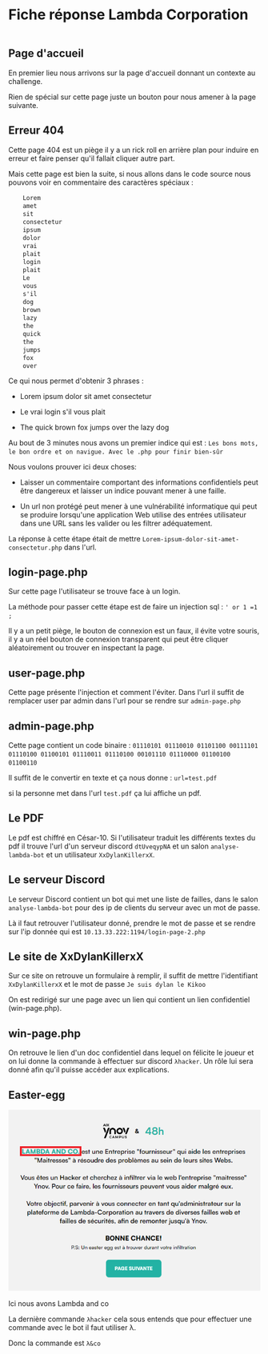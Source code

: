 # Fiche réponse Lambda Corporation

```

```

 

## Page d'accueil

En premier lieu nous arrivons sur la page d'accueil donnant un contexte au challenge.

Rien de spécial sur cette page juste un bouton pour nous amener à la page suivante.

## Erreur 404

Cette page 404 est un piège il y a un rick roll en arrière plan pour induire en erreur et faire penser qu'il fallait cliquer autre part.

Mais cette page est bien la suite, si nous allons dans le code source nous pouvons voir en commentaire des caractères spéciaux :

```
    Lorem
    amet
    sit
    consectetur
    ipsum
    dolor
    vrai
    plait
    login
    plait
    Le
    vous
    s'il
    dog
    brown
    lazy
    the
    quick
    the
    jumps
    fox
    over
```

Ce qui nous permet d'obtenir 3 phrases :

* Lorem ipsum dolor sit amet consectetur

* Le vrai login s'il vous plait

* The quick brown fox jumps over the lazy dog

Au bout de 3 minutes nous avons un premier indice qui est : `Les bons mots, le bon ordre et on navigue. Avec le .php pour finir bien-sûr`

Nous voulons prouver ici deux choses: 

* Laisser un commentaire comportant des informations confidentiels peut être dangereux et laisser un indice pouvant mener à une faille.

* Un url non protégé peut mener à une vulnérabilité informatique qui peut se produire lorsqu'une application Web utilise des entrées utilisateur dans une URL sans les valider ou les filtrer adéquatement.

La réponse à cette étape était de mettre `Lorem-ipsum-dolor-sit-amet-consectetur.php` dans l'url.

## login-page.php

Sur cette page l'utilisateur se trouve face à un login.

La méthode pour passer cette étape est de faire un injection sql : `' or 1 =1 ;`

Il y a un petit piège, le bouton de connexion est un faux, il évite votre souris, il y a un réel bouton de connexion transparent qui peut être cliquer aléatoirement ou trouver en inspectant la page.

## user-page.php

Cette page présente l'injection et comment l'éviter.
Dans l'url il suffit de remplacer user par admin dans l'url pour se rendre sur `admin-page.php`

## admin-page.php

Cette page contient un code binaire : `01110101 01110010 01101100 00111101 01110100 01100101 01110011 01110100 00101110 01110000 01100100 01100110`

Il suffit de le convertir en texte et ça nous donne : `url=test.pdf`

si la personne met dans l'url `test.pdf` ça lui affiche un pdf.

## Le PDF

Le pdf est chiffré en César-10. Si l'utilisateur traduit les différents textes du pdf il trouve l'url d'un serveur discord `dtUveqypNA` et un salon `analyse-lambda-bot` et un utilisateur `XxDylanKillerxX`.

## Le serveur Discord

Le serveur Discord contient un bot qui met une liste de failles, dans le salon `analyse-lambda-bot` pour des ip de clients du serveur avec un mot de passe.

Là il faut retrouver l'utilisateur donné, prendre le mot de passe et se rendre sur l'ip donnée qui est `10.13.33.222:1194/login-page-2.php`

## Le site de XxDylanKillerxX

Sur ce site on retrouve un formulaire à remplir, il suffit de mettre l'identifiant `XxDylanKillerxX` et le mot de passe `Je suis dylan le Kikoo`

On est redirigé sur une page avec un lien qui contient un lien confidentiel (win-page.php).

## win-page.php

On retrouve le lien d'un doc confidentiel dans lequel on félicite le joueur et on lui donne la commande à effectuer sur discord `λhacker`. Un rôle lui sera donné afin qu'il puisse accéder aux explications.

## Easter-egg

![](./YU9gjJN.png)

Ici nous avons Lambda and co

La dernière commande `λhacker` cela sous entends que pour effectuer une commande avec le bot il faut utiliser λ.

Donc la commande est `λ&co`
